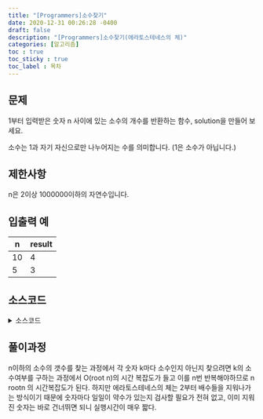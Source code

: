 ```yaml
---
title: "[Programmers]소수찾기"
date: 2020-12-31 00:26:28 -0400
draft: false
description: "[Programmers]소수찾기(에라토스테네스의 체)"
categories: [알고리즘]
toc : true
toc_sticky : true
toc_label : 목차
---
```


## 문제

1부터 입력받은 숫자 n 사이에 있는 소수의 개수를 반환하는 함수, solution을 만들어 보세요.

소수는 1과 자기 자신으로만 나누어지는 수를 의미합니다.
(1은 소수가 아닙니다.)

## 제한사항

n은 2이상 1000000이하의 자연수입니다.

## 입출력 예

|n|result|
|---|---|
|10|4|
|5|3|

## 소스코드

<details>
<summary>소스코드</summary>
<div markdown="1">

```java
class Solution {
    public int solution(int n) {
        int answer = 0;
        boolean[] arr = new boolean[n+1];
        arr[1]=true;
        
        for(int i=2;i<=Math.sqrt(n)+1;i++){
            int k=2;
            if(!arr[i]){
                while(i*k<=n){
                    arr[i*k]=true;
                    k++;
                }
            }
        }
        for(int i=1;i<=n;i++){
            if(!arr[i]) answer++;
        }
        return answer;
    }
}
```
</div>
</details>

## 풀이과정
n이하의 소수의 갯수를 찾는 과정에서 각 숫자 k마다 소수인지 아닌지 찾으려면 k의 소수여부를 구하는 과정에서 O(root n)의 시간 복잡도가 들고 이를 n번 반복해야하므로 n rootn 의 시간복잡도가 된다.
하지만 에라토스테네스의 체는 2부터 배수들을 지워나가는 방식이기 때문에 숫자마다 일일이 약수가 있는지 검사할 필요가 전혀 없고, 이미 지워진 숫자는 바로 건너뛰면 되니 실행시간이 매우 짧다.